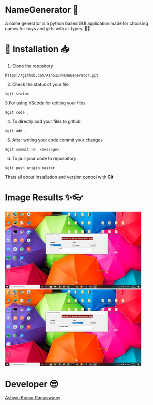 # NameGenerator 🔎
A name generator is a python based GUI application made for choosing names for boys and girls with all types. 👦👧

# 🚀&nbsp;Installation 📥
1. Clone the repository 
```
https://github.com/Ash515/NameGenerator.git
```
2. Check the status of your file 
```
$git status
```

3.For using VScode for editing your files 
```
$git code .
```
4. To directly add your files to github
```
$git add .
```
5. After writing your code commit your changes 
```
$git commit -m  <message>
```
6. To pull your code to reposoitory
```
$git push origin master
```
Thats all about installation and version control with **Git**

# Image Results ✨👓
<img src="image results/image1.png" width="450px">    <img src="image results/image2.png" width="450px">

# Developer 😎
[Ashwin Kumar Ramaswamy](https://github.com/Ash515)
